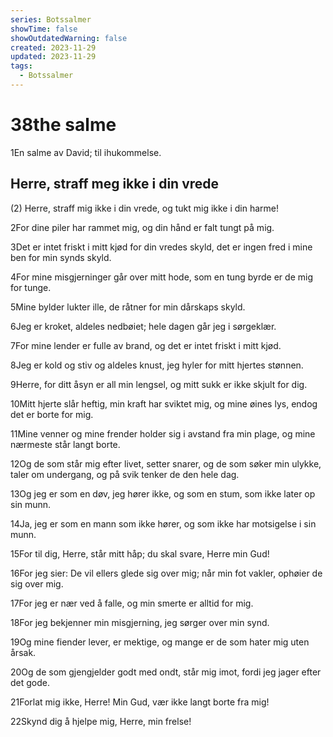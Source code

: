 ```yaml
---
series: Botssalmer
showTime: false
showOutdatedWarning: false
created: 2023-11-29
updated: 2023-11-29
tags:
  - Botssalmer
---
```


# 38the salme
1En salme av David; til ihukommelse.

## Herre, straff meg ikke i din vrede
(2) Herre, straff mig ikke i din vrede, og tukt mig ikke i din harme!

2For dine piler har rammet mig, og din hånd er falt tungt på mig.

3Det er intet friskt i mitt kjød for din vredes skyld, det er ingen fred i mine ben for min synds skyld.

4For mine misgjerninger går over mitt hode, som en tung byrde er de mig for tunge.

5Mine bylder lukter ille, de råtner for min dårskaps skyld.

6Jeg er kroket, aldeles nedbøiet; hele dagen går jeg i sørgeklær.

7For mine lender er fulle av brand, og det er intet friskt i mitt kjød.

8Jeg er kold og stiv og aldeles knust, jeg hyler for mitt hjertes stønnen.

9Herre, for ditt åsyn er all min lengsel, og mitt sukk er ikke skjult for dig.

10Mitt hjerte slår heftig, min kraft har sviktet mig, og mine øines lys, endog det er borte for mig.

11Mine venner og mine frender holder sig i avstand fra min plage, og mine nærmeste står langt borte.

12Og de som står mig efter livet, setter snarer, og de som søker min ulykke, taler om undergang, og på svik tenker de den hele dag.

13Og jeg er som en døv, jeg hører ikke, og som en stum, som ikke later op sin munn.

14Ja, jeg er som en mann som ikke hører, og som ikke har motsigelse i sin munn.

15For til dig, Herre, står mitt håp; du skal svare, Herre min Gud!

16For jeg sier: De vil ellers glede sig over mig; når min fot vakler, ophøier de sig over mig.

17For jeg er nær ved å falle, og min smerte er alltid for mig.

18For jeg bekjenner min misgjerning, jeg sørger over min synd.

19Og mine fiender lever, er mektige, og mange er de som hater mig uten årsak.

20Og de som gjengjelder godt med ondt, står mig imot, fordi jeg jager efter det gode.

21Forlat mig ikke, Herre! Min Gud, vær ikke langt borte fra mig!

22Skynd dig å hjelpe mig, Herre, min frelse!